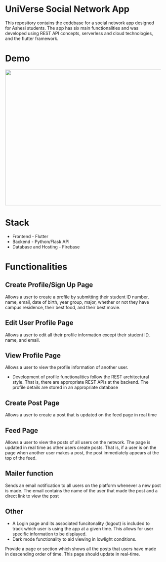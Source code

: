 # UniVerse Social Network App
This repository contains the codebase for a social network app designed for Ashesi students. The app has six main functionalities 
and was developed using REST API concepts, serverless and cloud technologies, and the flutter framework.

# Demo

<img src="https://github.com/omar-basheer/UniVerse-Social-Network-App/blob/main/fulldemo-_1_.gif" width="1170" height="440"/>
<!-- ![](https://github.com/omar-basheer/UniVerse-Social-Network-App/blob/main/demogif2.gif) -->
<!-- https://github.com/omar-basheer/UniVerse-Social-Network-App/blob/main/demogif.png -->

<!-- https://github.com/omar-basheer/UniVerse-Social-Network-App/assets/112007297/5efb47c7-fc61-4caa-94f0-a84af22ebd49 -->


# Stack
* Frontend - Flutter
* Backend - Python/Flask API
* Database and Hosting - Firebase

# Functionalities
## Create Profile/Sign Up Page
Allows a user to create a profile by submitting their student ID number, name, email, date of birth, year
group, major, whether or not they have campus residence, their best food, and their best
movie.

## Edit User Profile Page
Allows a user to edit all their profile information except their student ID, name,
and email.

## View Profile Page
Allows a user to view the profile information of another user.

* Development of profile functionalities follow the REST architectural style.
That is, there are appropriate REST APIs at the backend. The profile details are 
stored in an appropriate database

## Create Post Page
Allows a user to create a post that is updated on the feed page in real time

## Feed Page
Allows a user to view the posts of all users on the network. The page is updated in real time as other users create posts. 
That is, if a user is on the page when another user makes a post, the post immediately appears at the top of the feed.

## Mailer function
Sends an email notification to all users on the platform whenever a new post is made. The email contains the name of the
user that made the post and a direct link to view the post

## Other
* A Login page and its associated funcitonality (logout) is included to track which user is using the app at a given time.
This allows for user specific information to be displayed.
* Dark mode functionality to aid viewing in lowlight conditions.


Provide a page or section which shows all the posts that users have made in descending
order of time. This page should update in real-time. 
